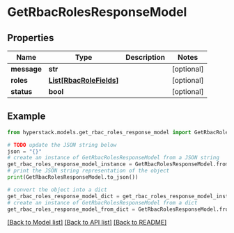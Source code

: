 # GetRbacRolesResponseModel


## Properties

Name | Type | Description | Notes
------------ | ------------- | ------------- | -------------
**message** | **str** |  | [optional] 
**roles** | [**List[RbacRoleFields]**](RbacRoleFields.md) |  | [optional] 
**status** | **bool** |  | [optional] 

## Example

```python
from hyperstack.models.get_rbac_roles_response_model import GetRbacRolesResponseModel

# TODO update the JSON string below
json = "{}"
# create an instance of GetRbacRolesResponseModel from a JSON string
get_rbac_roles_response_model_instance = GetRbacRolesResponseModel.from_json(json)
# print the JSON string representation of the object
print(GetRbacRolesResponseModel.to_json())

# convert the object into a dict
get_rbac_roles_response_model_dict = get_rbac_roles_response_model_instance.to_dict()
# create an instance of GetRbacRolesResponseModel from a dict
get_rbac_roles_response_model_from_dict = GetRbacRolesResponseModel.from_dict(get_rbac_roles_response_model_dict)
```
[[Back to Model list]](../README.md#documentation-for-models) [[Back to API list]](../README.md#documentation-for-api-endpoints) [[Back to README]](../README.md)


